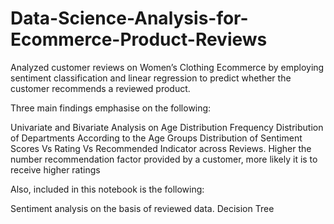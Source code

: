 # Data-Science-Analysis-for-Ecommerce-Product-Reviews
Analyzed customer reviews on Women’s Clothing Ecommerce by employing sentiment classification and linear regression to predict whether the customer recommends a reviewed product.

Three main findings emphasise on the following:

Univariate and Bivariate Analysis on Age Distribution
Frequency Distribution of Departments According to the Age Groups
Distribution of Sentiment Scores Vs Rating Vs Recommended Indicator across Reviews.
Higher the number recommendation factor provided by a customer, more likely it is to receive higher ratings

Also, included in this notebook is the following:

Sentiment analysis on the basis of reviewed data.
Decision Tree
